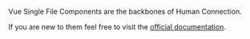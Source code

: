 Vue Single File Components are the backbones of Human Connection.

If you are new to them feel free to visit the [official documentation](https://vuejs.org/v2/guide/single-file-components.html).